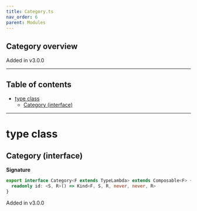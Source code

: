 ```yaml
---
title: Category.ts
nav_order: 6
parent: Modules
---
```


## Category overview

Added in v3.0.0

---

<h2 class="text-delta">Table of contents</h2>

- [type class](#type-class)
  - [Category (interface)](#category-interface)

---

# type class

## Category (interface)

**Signature**

```ts
export interface Category<F extends TypeLambda> extends Composable<F> {
  readonly id: <S, R>() => Kind<F, S, R, never, never, R>
}
```

Added in v3.0.0
